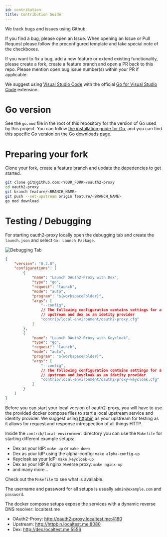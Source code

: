 ```yaml
---
id: contribution
title: Contribution Guide
---
```


We track bugs and issues using Github.

If you find a bug, please open an Issue. When opening an Issue or Pull Request please follow the preconfigured template and take special note of the checkboxes.

If you want to fix a bug, add a new feature or extend existing functionality, please create a fork, create a feature branch and open a PR back to this repo.
Please mention open bug issue number(s) within your PR if applicable.

We suggest using [Visual Studio Code](https://code.visualstudio.com/docs/languages/go) with the official [Go for Visual Studio Code](https://marketplace.visualstudio.com/items?itemName=golang.go) extension.


# Go version

See the `go.mod` file in the root of this repository for the version of Go used by this project.
You can follow [the installation guide for Go](https://go.dev/doc/install),
and you can find this specific Go version on [the Go downloads page](https://go.dev/dl/).

# Preparing your fork
Clone your fork, create a feature branch and update the depedencies to get started.
```bash
git clone git@github.com:<YOUR_FORK>/oauth2-proxy
cd oauth2-proxy
git branch feature/<BRANCH_NAME>
git push --set-upstream origin feature/<BRANCH_NAME>
go mod download
```


# Testing / Debugging
For starting oauth2-proxy locally open the debugging tab and create the `launch.json` and select `Go: Launch Package`.

![Debugging Tab](/img/debug-tab.png)
```json
{
    "version": "0.2.0",
    "configurations": [
        {
            "name": "Launch OAuth2-Proxy with Dex",
            "type": "go",
            "request": "launch",
            "mode": "auto",
            "program": "${workspaceFolder}",
            "args": [
                "--config",
                // The following configuration contains settings for a locally deployed
                // upstream and dex as an idetity provider
                "contrib/local-environment/oauth2-proxy.cfg"
            ]
        },
        {
            "name": "Launch OAuth2-Proxy with Keycloak",
            "type": "go",
            "request": "launch",
            "mode": "auto",
            "program": "${workspaceFolder}",
            "args": [
                "--config",
                // The following configuration contains settings for a locally deployed
                // upstream and keycloak as an idetity provider
                "contrib/local-environment/oauth2-proxy-keycloak.cfg"
            ]
        }
    ]
}
```

Before you can start your local version of oauth2-proxy, you will have to use the provided docker compose files to start a local upstream service and identity provider. We suggest using [httpbin](https://hub.docker.com/r/kennethreitz/httpbin) as your upstream for testing as it allows for request and response introspection of all things HTTP.

Inside the `contrib/local-environment` directory you can use the `Makefile` for
starting different example setups:

- Dex as your IdP: `make up` or `make down`
- Dex as your IdP using the alpha-config: `make alpha-config-up`
- Keycloak as your IdP: `make keycloak-up`
- Dex as your IdP & nginx reverse proxy: `make nginx-up`
- and many more...

Check out the `Makefile` to see what is available.

The username and password for all setups is usually `admin@example.com` and `password`.

The docker compose setups expose the services with a dynamic reverse DNS resolver: localtest.me

- OAuth2-Proxy: http://oauth2-proxy.localtest.me:4180
- Upstream: http://httpbin.localtest.me:8080
- Dex: http://dex.localtest.me:5556

